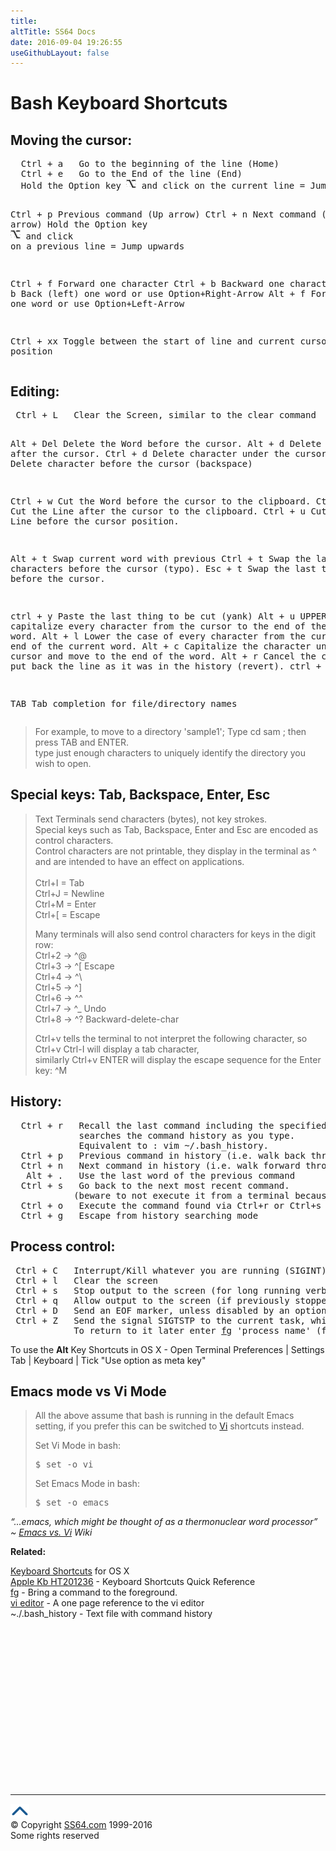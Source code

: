 ```yaml
---
title:
altTitle: SS64 Docs
date: 2016-09-04 19:26:55
useGithubLayout: false
---
```

<!-- #BeginLibraryItem "/Library/head_osxsyntax.lbi" --><!-- #EndLibraryItem --><h1>Bash Keyboard Shortcuts</h1>
<h2>Moving the cursor:</h2>
<pre>  Ctrl + a   Go to the beginning of the line (Home)
  Ctrl + e   Go to the End of the line (End)
  Hold the Option key <img src="option-key.gif" width="16" height="16" alt="option"> and click on the current line = Jump Backwards

  Ctrl + p   Previous command (Up arrow)
  Ctrl + n   Next command (Down arrow)
  Hold the Option key <img src="option-key.gif" width="16" height="16" alt="option"> and click on a previous line = Jump upwards

  Ctrl + f   Forward one character
  Ctrl + b   Backward one character
   Alt + b   Back (left) one word      or use Option+Right-Arrow
   Alt + f   Forward (right) one word  or use Option+Left-Arrow

  Ctrl + xx  Toggle between the start of line and current cursor position</pre>
<h2>Editing:</h2>
<pre> Ctrl + L   Clear the Screen, similar to the clear command

  Alt + Del Delete the Word before the cursor.
  Alt + d   Delete the Word after the cursor.
 Ctrl + d   Delete character under the cursor
 Ctrl + h   Delete character before the cursor (backspace)

 Ctrl + w   Cut the Word before the cursor to the clipboard.
 Ctrl + k   Cut the Line after the cursor to the clipboard.
 Ctrl + u   Cut/delete the Line before the cursor position.

  Alt + t   Swap current word with previous
 Ctrl + t   Swap the last two characters before the cursor (typo).
 Esc  + t   Swap the last two words before the cursor.

 ctrl + y   Paste the last thing to be cut (yank)
  Alt + u   UPPER capitalize every character from the cursor to the end of the current word.
  Alt + l   Lower the case of every character from the cursor to the end of the current word.
  Alt + c   Capitalize the character under the cursor and move to the end of the word.
  Alt + r   Cancel the changes and put back the line as it was in the history (revert).
 ctrl + _   Undo
 
  TAB       Tab completion for file/directory names</pre>
<blockquote>
<p>For example, to move to a directory 'sample1'; Type<span class="code"> cd sam</span> ; then press <span class="code">TAB</span> and <span class="code">ENTER</span>. <br>
type just enough characters to uniquely identify the directory you wish to open.</p>
</blockquote>
<h2>Special keys: Tab, Backspace, Enter, Esc</h2>
<blockquote>
<p>Text Terminals send characters (bytes), not key strokes. <br>
Special keys such as Tab, Backspace, Enter and Esc are  encoded as control characters. <br>
Control characters are not printable, they display in the terminal as <span class="code">^</span> and are intended to have an effect on applications.<br>
<span class="code"><br>
Ctrl+I = Tab<br>
Ctrl+J = Newline<br>
Ctrl+M = Enter</span><span class="code"><br>
Ctrl+[ = Escape</span></p>
<p>Many terminals will also send control characters for  keys in the digit row: <br>
<span class="code">Ctrl+2 → ^@<br>
Ctrl+3 → ^[ </span>Escape<span class="code"><br>
Ctrl+4 → ^\<br>
Ctrl+5 → ^]<br>
Ctrl+6 → ^^<br>
Ctrl+7 → ^_ </span>Undo<span class="code"><br>
Ctrl+8 → ^? </span>Backward-delete-char</p>
<p><span class="code">Ctrl+v</span> tells the terminal to not interpret the following character, so <span class="code">Ctrl+v Ctrl-I</span> will display a tab character, <br>
similarly <span class="code">Ctrl+v ENTER</span> will display the escape sequence for the Enter key: <span class="code">^M</span></p>
</blockquote>
<h2>History:</h2>
<pre>  Ctrl + r   Recall the last command including the specified character(s)
             searches the command history as you type.
             Equivalent to : vim ~/.bash_history. 
  Ctrl + p   Previous command in history (i.e. walk back through the command history)
  Ctrl + n   Next command in history (i.e. walk forward through the command history)
   Alt + .   Use the last word of the previous command
  Ctrl + s   Go back to the next most recent command.
            (beware to not execute it from a terminal because this will also launch its XOFF).
  Ctrl + o   Execute the command found via Ctrl+r or Ctrl+s
  Ctrl + g   Escape from history searching mode</pre>
<h2>Process control:</h2>
<pre> Ctrl + C   Interrupt/Kill whatever you are running (SIGINT)
 Ctrl + l   Clear the screen
 Ctrl + s   Stop output to the screen (for long running verbose commands)
 Ctrl + q   Allow output to the screen (if previously stopped using command above)
 Ctrl + D   Send an EOF marker, unless disabled by an option, this will close the current shell (EXIT)
 Ctrl + Z   Send the signal SIGTSTP to the current task, which suspends it.
            To return to it later enter <a href="fg.html">fg</a> 'process name' (foreground).</pre>
<p>To use the <b>Alt</b> Key Shortcuts in OS X - Open Terminal Preferences | Settings Tab | Keyboard | Tick "Use option as meta key"</p>
<h2>Emacs mode vs Vi Mode</h2>
<blockquote>
<p>All the above assume that bash is running in the default Emacs setting, if you prefer this can be switched to <a href="../vi.html">Vi</a> shortcuts instead. </p>
<p>Set Vi Mode in bash:</p>
<pre>$ set -o vi</pre>
<p>Set Emacs Mode in bash:</p>
<pre>$ set -o emacs</pre>
</blockquote>
<p class="quote"><i>“...emacs, which might be thought of as a thermonuclear word processor” ~ <a href="http://c2.com/cgi/wiki?EmacsVsVi">Emacs vs. Vi</a> Wiki</i></p>
<p><b>Related:</b>
</p><p><a href="syntax-keyboard.html">Keyboard Shortcuts</a> for OS X <br>
<a href="https://support.apple.com/en-gb/HT201236">Apple Kb HT201236</a> - Keyboard Shortcuts Quick Reference<br>
<span class="body"><a href="fg.html">fg</a> - Bring a command to the foreground.<br>
<a href="../vi.html">vi editor</a> - A one page reference to the vi editor<br>
~./.bash_history - Text file with command history</span>
<!-- #BeginLibraryItem "/Library/foot_osx.lbi" --></p><p>
<!-- OSX300 -->
<ins class="adsbygoogle" style="display:inline-block;width:300px;height:250px" data-ad-client="ca-pub-6140977852749469" data-ad-slot="1823340303"></ins>
<script>
(adsbygoogle = window.adsbygoogle || []).push({});
</script></p>
<hr>
<div id="bl" class="footer"><a href="syntax-bashkeyboard.html#"><img src="../images/top.png" width="30" height="22" alt="Back to the Top"></a></div>
<div id="br" class="footer, tagline">© Copyright <a href="http://ss64.com/">SS64.com</a> 1999-2016<br>
Some rights reserved</div><!-- #EndLibraryItem -->
